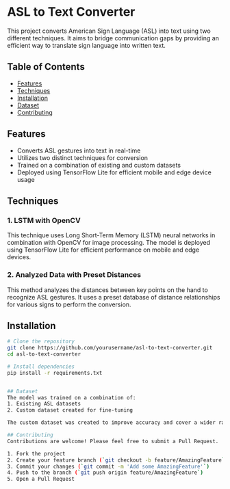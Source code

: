# ASL to Text Converter

This project converts American Sign Language (ASL) into text using two different techniques. It aims to bridge communication gaps by providing an efficient way to translate sign language into written text.

## Table of Contents
- [Features](#features)
- [Techniques](#techniques)
- [Installation](#installation)
- [Dataset](#dataset)
- [Contributing](#contributing)


## Features
- Converts ASL gestures into text in real-time
- Utilizes two distinct techniques for conversion
- Trained on a combination of existing and custom datasets
- Deployed using TensorFlow Lite for efficient mobile and edge device usage

## Techniques

### 1. LSTM with OpenCV
This technique uses Long Short-Term Memory (LSTM) neural networks in combination with OpenCV for image processing. The model is deployed using TensorFlow Lite for efficient performance on mobile and edge devices.

### 2. Analyzed Data with Preset Distances
This method analyzes the distances between key points on the hand to recognize ASL gestures. It uses a preset database of distance relationships for various signs to perform the conversion.

## Installation
```bash
# Clone the repository
git clone https://github.com/yourusername/asl-to-text-converter.git
cd asl-to-text-converter

# Install dependencies
pip install -r requirements.txt


## Dataset
The model was trained on a combination of:
1. Existing ASL datasets
2. Custom dataset created for fine-tuning

The custom dataset was created to improve accuracy and cover a wider range of ASL gestures without overfitting.

## Contributing
Contributions are welcome! Please feel free to submit a Pull Request.

1. Fork the project
2. Create your feature branch (`git checkout -b feature/AmazingFeature`)
3. Commit your changes (`git commit -m 'Add some AmazingFeature'`)
4. Push to the branch (`git push origin feature/AmazingFeature`)
5. Open a Pull Request

